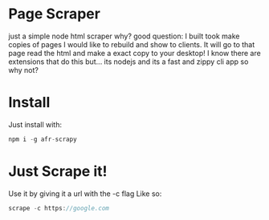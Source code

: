 # Page Scraper
just a simple node html scraper why?
good question: I built took make copies of pages I would like to rebuild and show to clients. It will go to that page read the html and make a exact copy to your desktop! I know there are extensions that do this but... its nodejs and its a fast and zippy cli app so why not?

# Install
Just install with:
```javascript
npm i -g afr-scrapy
```

# Just Scrape it!
Use it by giving it a url with the -c flag
Like so:
```javascript
scrape -c https://google.com
```
